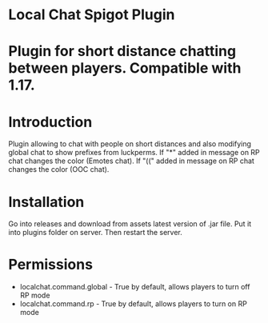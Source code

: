 
# Local Chat Spigot Plugin
Plugin for short distance chatting between players. Compatible with 1.17. 
=======
# Introduction



Plugin allowing to chat with people on short distances and also modifying global chat to show prefixes from luckperms. If "\*" added in message on RP chat changes the color (Emotes chat). If "((" added in message on RP chat changes the color (OOC chat).


# Installation


Go into releases and download from assets latest version of .jar file. Put it into plugins folder on server. Then restart the server. 


# Permissions


* localchat.command.global - True by default, allows players to turn off RP mode
* localchat.command.rp - True by default, allows players to turn on RP mode
